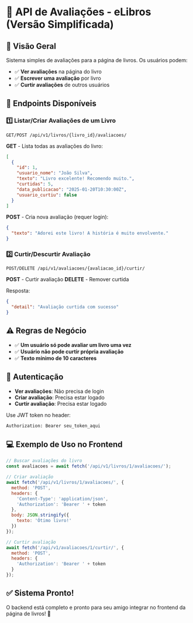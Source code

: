 # 📖 API de Avaliações - eLibros (Versão Simplificada)

## 🎯 Visão Geral

Sistema simples de avaliações para a página de livros. Os usuários podem:
- ✅ **Ver avaliações** na página do livro
- ✅ **Escrever uma avaliação** por livro
- ✅ **Curtir avaliações** de outros usuários

## 🔗 Endpoints Disponíveis

### 1️⃣ Listar/Criar Avaliações de um Livro
```
GET/POST /api/v1/livros/{livro_id}/avaliacoes/
```

**GET** - Lista todas as avaliações do livro:
```json
[
  {
    "id": 1,
    "usuario_nome": "João Silva",
    "texto": "Livro excelente! Recomendo muito.",
    "curtidas": 5,
    "data_publicacao": "2025-01-20T10:30:00Z",
    "usuario_curtiu": false
  }
]
```

**POST** - Cria nova avaliação (requer login):
```json
{
  "texto": "Adorei este livro! A história é muito envolvente."
}
```

### 2️⃣ Curtir/Descurtir Avaliação
```
POST/DELETE /api/v1/avaliacoes/{avaliacao_id}/curtir/
```

**POST** - Curtir avaliação
**DELETE** - Remover curtida

Resposta:
```json
{
  "detail": "Avaliação curtida com sucesso"
}
```

## ⚠️ Regras de Negócio

- ✅ **Um usuário só pode avaliar um livro uma vez**
- ✅ **Usuário não pode curtir própria avaliação**
- ✅ **Texto mínimo de 10 caracteres**

## 🔐 Autenticação

- **Ver avaliações**: Não precisa de login
- **Criar avaliação**: Precisa estar logado
- **Curtir avaliação**: Precisa estar logado

Use JWT token no header:
```
Authorization: Bearer seu_token_aqui
```

## 💻 Exemplo de Uso no Frontend

```javascript
// Buscar avaliações do livro
const avaliacoes = await fetch('/api/v1/livros/1/avaliacoes/');

// Criar avaliação
await fetch('/api/v1/livros/1/avaliacoes/', {
  method: 'POST',
  headers: {
    'Content-Type': 'application/json',
    'Authorization': 'Bearer ' + token
  },
  body: JSON.stringify({
    texto: 'Ótimo livro!'
  })
});

// Curtir avaliação
await fetch('/api/v1/avaliacoes/1/curtir/', {
  method: 'POST',
  headers: {
    'Authorization': 'Bearer ' + token
  }
});
```

## ✅ Sistema Pronto!

O backend está completo e pronto para seu amigo integrar no frontend da página de livros! 🎉
